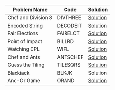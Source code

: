 |Problem Name|  Code|Solution|
|--|--|--|
| Chef and Division 3|  DIVTHREE|[Solution](./DIVTHREE/Codechef.java)|
| Encoded String |  DECODEIT|[Solution](./DECODEIT/Codechef.java)|
| Fair Elections |  FAIRELCT|[Solution](./FAIRELCT/Codechef.java)|
| Point of Impact |  BILLRD|[Solution](./BILLRD/Codechef.java)|
| Watching CPL |  WIPL|[Solution](./WIPL/Codechef.java)|
| Chef and Ants |  ANTSCHEF|[Solution](./ANTSCHEF/Codechef.java)|
| Guess the Tiling |  TILESQRS|[Solution](./TILESQRS/Codechef.java)|
| Blackjack |  BLKJK|[Solution](./BLKJK/Codechef.java)|
| And-Or Game |  ORAND|[Solution](./ORAND/Codechef.java)|
